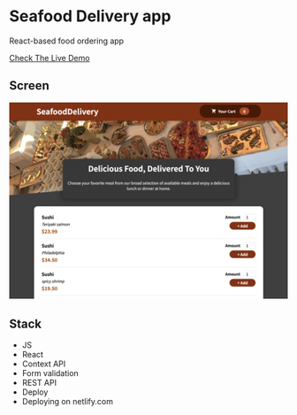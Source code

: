 # Seafood Delivery app

React-based food ordering app

[Check The Live Demo](https://seafood-delivery-app.netlify.app/)

## Screen 
![screen 1](https://github.com/alexburakov/Delivery-app/blob/main/screen.png)

## Stack
- JS
- React
- Context API
- Form validation
- REST API
- Deploy
- Deploying on netlify.com
